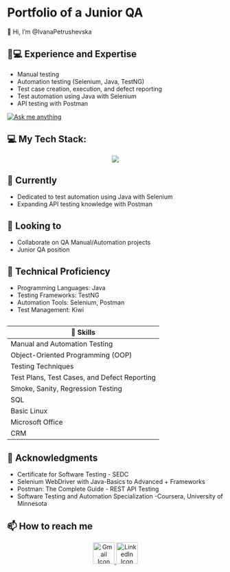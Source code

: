 # Portfolio of a Junior QA 

👋 Hi, I’m @IvanaPetrushevska

## 👨💻 Experience and Expertise

- Manual testing
- Automation testing (Selenium, Java, TestNG)
- Test case creation, execution, and defect reporting
- Test automation using Java with Selenium
- API testing with Postman

[![Ask me anything](https://camo.githubusercontent.com/a8b620de578ba63ed29db854d674d8e938aa54c037bda277642e30227a2b8133/68747470733a2f2f696d672e736869656c64732e696f2f62616467652f41736b2532306d652d616e797468696e672d3161626339632e737667)](https://www.linkedin.com/in/ivana-petrushevska-385761224/)


## 💻 My Tech Stack:

<p align="center">
  <a href="https://skillicons.dev">
    <img src="https://skillicons.dev/icons?i=java,postman,selenium,idea,eclipse,testNg,cypress,javascript,mochawesome,jenkins,cucumber,visualstudiocode" />
  </a>
</p>

## 🌱 Currently 
- Dedicated to test automation using Java with Selenium 
- Expanding API testing knowledge with Postman

## 💞️ Looking to 
- Collaborate on QA Manual/Automation projects 
- Junior QA position

## 🚀 Technical Proficiency
- Programming Languages: Java
- Testing Frameworks: TestNG
- Automation Tools: Selenium, Postman
- Test Management: Kiwi

## 
| 💪 Skills |
|---------------------------|
| Manual and Automation Testing |
| Object-Oriented Programming (OOP) |
| Testing Techniques |
| Test Plans, Test Cases, and Defect Reporting |
| Smoke, Sanity, Regression Testing |
| SQL |
| Basic Linux |
| Microsoft Office |
| CRM |

## 🌟 Acknowledgments
- Certificate for Software Testing - SEDC
- Selenium WebDriver with Java-Basics to Advanced + Frameworks
- Postman: The Complete Guide - REST API Testing
- Software Testing and Automation Specialization -Coursera, University of Minnesota


## 📫 How to reach me
<p align="center">
  <a href="mailto:kostadinovska.1994@hotmail.com">
    <img src="https://skillicons.dev/icons?i=gmail" alt="Gmail Icon" width="50" height="50" style="max-width: 100%;">
  </a>
  <a href="https://www.linkedin.com/in/ivana-petrushevska-385761224/">
    <img src="https://skillicons.dev/icons?i=linkedin" alt="LinkedIn Icon" width="50" height="50" style="max-width: 100%;">
  </a>
</p>
